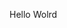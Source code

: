 Hello Wolrd





























































































































































































































































































































































































































































































































































































































































































































































































































































































































































































































































































































































































































































































































































































































































































































































































































































































































































































































































































































































































































































































































































































































































































































































































































































































































































































































































































































































































































































































































































































































































































































































































































































































































































































































































































































































































































































































































































































































































































































































































































































































































































































































































































































































































